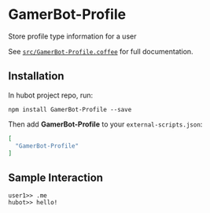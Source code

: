 # GamerBot-Profile

Store profile type information for a user

See [`src/GamerBot-Profile.coffee`](src/GamerBot-Profile.coffee) for full documentation.

## Installation

In hubot project repo, run:

`npm install GamerBot-Profile --save`

Then add **GamerBot-Profile** to your `external-scripts.json`:

```json
[
  "GamerBot-Profile"
]
```

## Sample Interaction

```
user1>> .me
hubot>> hello!
```
